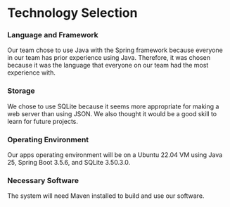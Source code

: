 # Technology Selection

### Language and Framework
Our team chose to use Java with the Spring framework because everyone in our team has prior experience using Java. Therefore, it was chosen because it was the language that everyone on our team had the most experience with.

### Storage
We chose to use SQLite because it seems more appropriate for making a web server than using JSON. We also thought it would be a good skill to learn for future projects. 

### Operating Environment
Our apps operating environment will be on a Ubuntu 22.04 VM using Java 25, Spring Boot 3.5.6, and SQLite 3.50.3.0. 

### Necessary Software
The system will need Maven installed to build and use our software.
